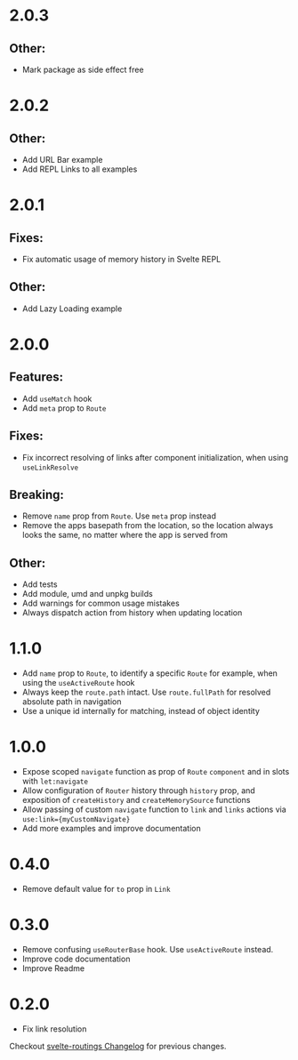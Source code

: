 # 2.0.3

## Other:

- Mark package as side effect free

# 2.0.2

## Other:

- Add URL Bar example
- Add REPL Links to all examples

# 2.0.1

## Fixes:

- Fix automatic usage of memory history in Svelte REPL

## Other:

- Add Lazy Loading example

# 2.0.0

## Features:

- Add `useMatch` hook
- Add `meta` prop to `Route`

## Fixes:

- Fix incorrect resolving of links after component initialization, when using `useLinkResolve`

## Breaking:

- Remove `name` prop from `Route`. Use `meta` prop instead
- Remove the apps basepath from the location, so the location always looks the same, no matter where the app is served from

## Other:

- Add tests
- Add module, umd and unpkg builds
- Add warnings for common usage mistakes
- Always dispatch action from history when updating location

# 1.1.0

- Add `name` prop to `Route`, to identify a specific `Route` for example, when using the `useActiveRoute` hook
- Always keep the `route.path` intact. Use `route.fullPath` for resolved absolute path in navigation
- Use a unique id internally for matching, instead of object identity

# 1.0.0

- Expose scoped `navigate` function as prop of `Route` `component` and in slots with `let:navigate`
- Allow configuration of `Router` history through `history` prop, and exposition of `createHistory` and `createMemorySource` functions
- Allow passing of custom `navigate` function to `link` and `links` actions via `use:link={myCustomNavigate}`
- Add more examples and improve documentation

# 0.4.0

- Remove default value for `to` prop in `Link`

# 0.3.0

- Remove confusing `useRouterBase` hook. Use `useActiveRoute` instead.
- Improve code documentation
- Improve Readme

# 0.2.0

- Fix link resolution

Checkout [svelte-routings Changelog](https://github.com/EmilTholin/svelte-routing/blob/master/CHANGELOG.md) for previous changes.
